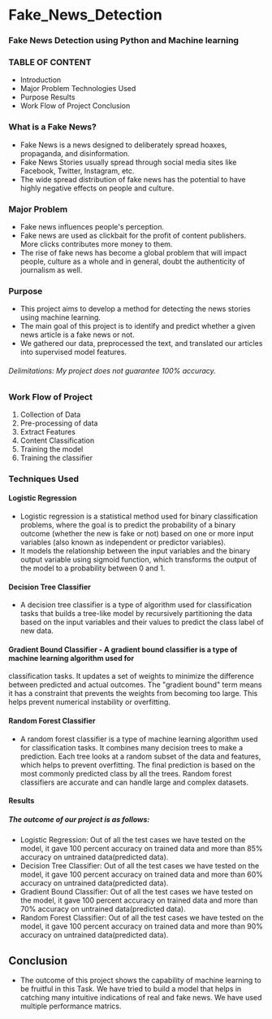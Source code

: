 # Fake_News_Detection
### Fake News Detection using Python and Machine learning

### TABLE OF CONTENT

- Introduction
- Major Problem	Technologies Used
- Purpose	Results
- Work Flow of Project	Conclusion


### What is a Fake News?

- Fake News is a news designed to deliberately spread hoaxes, propaganda, and disinformation.
- Fake News Stories usually spread through social media sites like Facebook, Twitter, Instagram, etc.
- The wide spread distribution of fake news has the potential to have highly negative effects on people and culture.

### Major Problem

- Fake news influences people's perception.
- Fake news are used as clickbait for the profit of content publishers. More clicks contributes more money to them.
- The rise of fake news has become a global problem that will impact people, culture as a whole and in general, doubt the authenticity of journalism as well.

### Purpose

- This project aims to develop a method for detecting the news stories using machine learning.
- The main goal of this project is to identify and predict whether a given news article is a fake news or not.
- We gathered our data, preprocessed the text, and translated our articles into supervised model features.
###### Delimitations: My project does not guarantee 100% accuracy.

### Work Flow of Project

1. Collection of Data
2. Pre-processing of data
3. Extract Features
4. Content Classification
5. Training the model
6. Training the classifier

### Techniques Used
#### Logistic Regression
- Logistic regression is a statistical method used for binary classification problems, where the goal is to predict the probability of a binary outcome (whether the new is fake or not) based on one or more input variables (also known as independent or predictor variables).
- It models the relationship between the input variables and the binary output variable using sigmoid function, which transforms the output of the model to a probability between 0 and 1.
#### Decision Tree Classifier 
- A decision tree classifier is a type of algorithm used for classification tasks that builds a tree-like model by recursively partitioning the data based on the input variables and their values to predict the class label of new data.
#### Gradient Bound Classifier - A gradient bound classifier is a type of machine learning algorithm used for
classification tasks. It updates a set of weights to minimize the difference between predicted and actual outcomes. The "gradient bound" term means it has a constraint that prevents the weights from becoming too large. This helps prevent numerical instability or overfitting.
#### Random Forest Classifier
- A random forest classifier is a type of machine learning algorithm used for classification tasks. It combines many decision trees to make a prediction. Each tree looks at a random subset of the data and features, which helps to prevent overfitting. The final prediction is based on the most commonly predicted class by all the trees. Random forest classifiers are accurate and can handle large and complex datasets.
 
#### Results
##### The outcome of our project is as follows:
- Logistic Regression: Out of all the test cases we have tested on the model, it gave 100 percent accuracy on trained data and more than 85% accuracy on untrained data(predicted data).
- Decision Tree Classifier: Out of all the test cases we have tested on the model, it gave 100 percent accuracy on trained data and more than 60% accuracy on untrained data(predicted data).
- Gradient Bound Classifier: Out of all the test cases we have tested on the model, it gave 100 percent accuracy on trained data and more than 70% accuracy on untrained data(predicted data).
- Random Forest Classifier: Out of all the test cases we have tested on the model, it gave 100 percent accuracy on trained data and more than 90% accuracy on untrained data(predicted data).
 
## Conclusion
- The outcome of this project shows the capability of machine learning to be fruitful in this Task. We have tried to build a model that helps in catching many intuitive indications of real and fake news. We have used multiple performance matrics.








